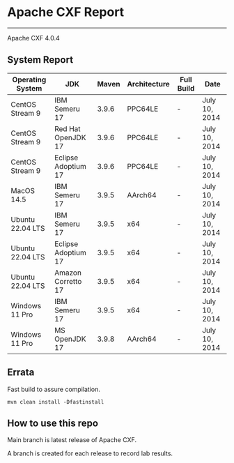 # Apache CXF Report
--- 

Apache CXF 4.0.4

## System Report

| Operating System    | JDK       | Maven | Architecture | Full Build | Date  |
|---------------------|-----------|-------|--------------|------------|-------|
| CentOS Stream 9     | IBM Semeru 17  | 3.9.6 | PPC64LE      | - | July 10, 2014 |
| CentOS Stream 9     | Red Hat OpenJDK 17  | 3.9.6 | PPC64LE      | - | July 10, 2014 |
| CentOS Stream 9     | Eclipse Adoptium 17  | 3.9.6 | PPC64LE      | - | July 10, 2014 |
| MacOS 14.5          | IBM Semeru 17  | 3.9.5 | AArch64      | - | July 10, 2014 |
| Ubuntu 22.04 LTS    | IBM Semeru 17  | 3.9.5 | x64      | - | July 10, 2014 |
| Ubuntu 22.04 LTS    | Eclipse Adoptium 17  | 3.9.5 | x64      | - | July 10, 2014 |
| Ubuntu 22.04 LTS    | Amazon Corretto 17  | 3.9.5 | x64      | - | July 10, 2014 |
| Windows 11 Pro      | IBM Semeru 17  | 3.9.5 | x64      | - | July 10, 2014 |
| Windows 11 Pro      | MS OpenJDK 17  | 3.9.8 | AArch64      | - | July 10, 2014 |



## Errata


Fast build to assure compilation. 
```
mvn clean install -Dfastinstall
```

## How to use this repo

Main branch is latest release of Apache CXF.

A branch is created for each release to record lab results.
